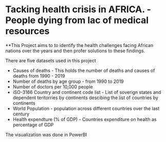 # Tacking health crisis in AFRICA. - People dying from lac of medical resources

**This Project aims to to identify the health challenges facing African nations over the years and then profer solutions to these findings.

There are five datasets used in this project
- Causes of deaths - This holds the number of deaths and causes of deaths from 1990 - 2019
- Number of deaths by age group - from 1990 to 2019
- Number of doctors per 10,000 people
- iSO-3166 Country and continent code list - List of soverign states and dependent teritorries by continents descibing the list of countries by continents
- World Population - population across different countries over the last century
- Health expendture (% of GDP) - Countries expenditure on health as percentage of GDP

The visualization was done in PowerBI
